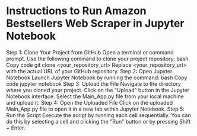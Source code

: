<h1 >Instructions to Run Amazon Bestsellers Web Scraper in Jupyter Notebook</h1>
        
Step 1: Clone Your Project from GitHub
Open a terminal or command prompt.
Use the following command to clone your project repository:
bash
Copy code
git clone <your_repository_url>
Replace <your_repository_url> with the actual URL of your GitHub repository.
Step 2: Open Jupyter Notebook
Launch Jupyter Notebook by running the command:
bash
Copy code
jupyter notebook
Step 3: Upload the File
Navigate to the directory where you cloned your project.
Click on the "Upload" button in the Jupyter Notebook interface.
Select the Main_App.py file from your local machine and upload it.
Step 4: Open the Uploaded File
Click on the uploaded Main_App.py file to open it in a new tab within Jupyter Notebook.
Step 5: Run the Script
Execute the script by running each cell sequentially. You can do this by selecting a cell and clicking the "Run" button or by pressing Shift + Enter.
